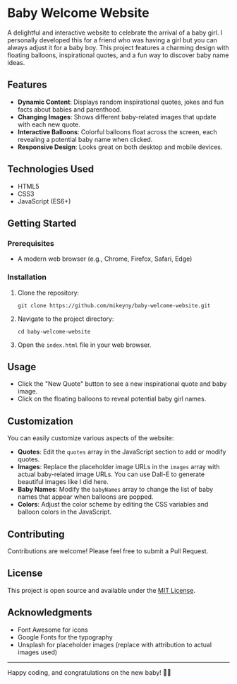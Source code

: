 # Baby Welcome Website

A delightful and interactive website to celebrate the arrival of a baby girl. I personally developed this for a friend who was having a girl but you can always adjust it for a baby boy. This project features a charming design with floating balloons, inspirational quotes, and a fun way to discover baby name ideas.

## Features

- **Dynamic Content**: Displays random inspirational quotes, jokes and fun facts about babies and parenthood.
- **Changing Images**: Shows different baby-related images that update with each new quote.
- **Interactive Balloons**: Colorful balloons float across the screen, each revealing a potential baby name when clicked.
- **Responsive Design**: Looks great on both desktop and mobile devices.

## Technologies Used

- HTML5
- CSS3
- JavaScript (ES6+)

## Getting Started

### Prerequisites

- A modern web browser (e.g., Chrome, Firefox, Safari, Edge)

### Installation

1. Clone the repository:
   ```
   git clone https://github.com/mikeyny/baby-welcome-website.git
   ```
2. Navigate to the project directory:
   ```
   cd baby-welcome-website
   ```
3. Open the `index.html` file in your web browser.

## Usage

- Click the "New Quote" button to see a new inspirational quote and baby image.
- Click on the floating balloons to reveal potential baby girl names.

## Customization

You can easily customize various aspects of the website:

- **Quotes**: Edit the `quotes` array in the JavaScript section to add or modify quotes.
- **Images**: Replace the placeholder image URLs in the `images` array with actual baby-related image URLs. You can use Dall-E to generate beautiful images like I did here.
- **Baby Names**: Modify the `babyNames` array to change the list of baby names that appear when balloons are popped.
- **Colors**: Adjust the color scheme by editing the CSS variables and balloon colors in the JavaScript.

## Contributing

Contributions are welcome! Please feel free to submit a Pull Request.

## License

This project is open source and available under the [MIT License]([LICENSE](https://opensource.org/license/mit)).

## Acknowledgments

- Font Awesome for icons
- Google Fonts for the typography
- Unsplash for placeholder images (replace with attribution to actual images used)

---

Happy coding, and congratulations on the new baby! 👶💖

